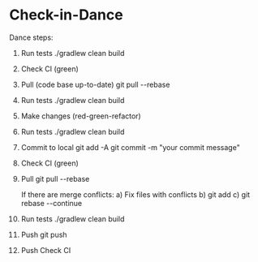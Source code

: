 # Check-in-Dance
Dance steps:

1. Run tests
    ./gradlew clean build

2. Check CI (green)

3. Pull (code base up-to-date)
    git pull --rebase

4. Run tests
    ./gradlew clean build

5. Make changes (red-green-refactor)

6. Run tests
    ./gradlew clean build

7. Commit to local
    git add <filename> -A
    git commit -m "your commit message"

8. Check CI (green)

9. Pull
    git pull --rebase

    If there are merge conflicts:
	a) Fix files with conflicts
	b) git add <fixed files>
	c) git rebase --continue

10. Run tests
    ./gradlew clean build

11. Push
    git push
    
12. Push
    Check CI
